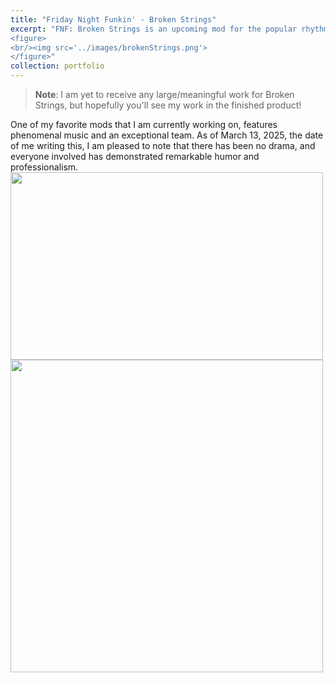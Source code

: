 ```yaml
---
title: "Friday Night Funkin' - Broken Strings"
excerpt: "FNF: Broken Strings is an upcoming mod for the popular rhythm game Friday Night Funkin'. Created by ThoMitDraws, this mod is inspired by various puppet and costumed character shows like Don't Hug Me I'm Scared, Sesame Street, The Muppets, and more. The mod features a series of songs where players face off against corrupted versions of beloved characters from these shows.
<figure>
<br/><img src='../images/brokenStrings.png'>
</figure>"
collection: portfolio
---
```

> **Note**: I am yet to receive any large/meaningful work for Broken Strings, but hopefully you'll see my work in the finished product!

One of my favorite mods that I am currently working on, features phenomenal music and an exceptional team. As of March 13, 2025, the date of me writing this, I am pleased to note that there has been no drama, and everyone involved has demonstrated remarkable humor and professionalism.
<img src="https://cdn.discordapp.com/attachments/1350377631492603935/1350378486463729807/13xR9fb.png?ex=67d68577&is=67d533f7&hm=4c4da2cf0658f167840e541c96861442657916696b5b9e4415ef1d1b082c59c4&" width="500" height="300" />
<img src="https://cdn.discordapp.com/attachments/1350377631492603935/1350392745436512357/a7PcBjd.gif?ex=67d692bf&is=67d5413f&hm=87459a8cf7eeb35d648d744c71796056111efb92dbc41be37a9d23fc9471eb73&" width="500" height="500" />